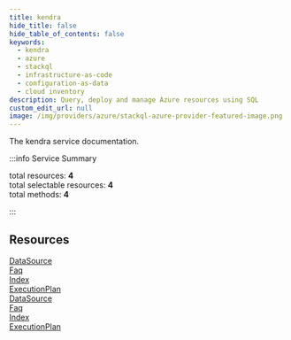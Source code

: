 ```yaml
---
title: kendra
hide_title: false
hide_table_of_contents: false
keywords:
  - kendra
  - azure
  - stackql
  - infrastructure-as-code
  - configuration-as-data
  - cloud inventory
description: Query, deploy and manage Azure resources using SQL
custom_edit_url: null
image: /img/providers/azure/stackql-azure-provider-featured-image.png
---
```


The kendra service documentation.

:::info Service Summary

<div class="row">
<div class="providerDocColumn">
<span>total resources:&nbsp;<b>4</b></span><br />
<span>total selectable resources:&nbsp;<b>4</b></span><br />
<span>total methods:&nbsp;<b>4</b></span><br />
</div>
</div>

:::

## Resources
<div class="row">
<div class="providerDocColumn">
<a href="/providers/azure/kendra/DataSource/">DataSource</a><br />
<a href="/providers/azure/kendra/Faq/">Faq</a><br />
<a href="/providers/azure/kendra/Index/">Index</a><br />
<a href="/providers/azure/kendra/ExecutionPlan/">ExecutionPlan</a>
</div>
<div class="providerDocColumn">
<a href="/providers/azure/kendra/DataSource/">DataSource</a><br />
<a href="/providers/azure/kendra/Faq/">Faq</a><br />
<a href="/providers/azure/kendra/Index/">Index</a><br />
<a href="/providers/azure/kendra/ExecutionPlan/">ExecutionPlan</a>
</div>
</div>